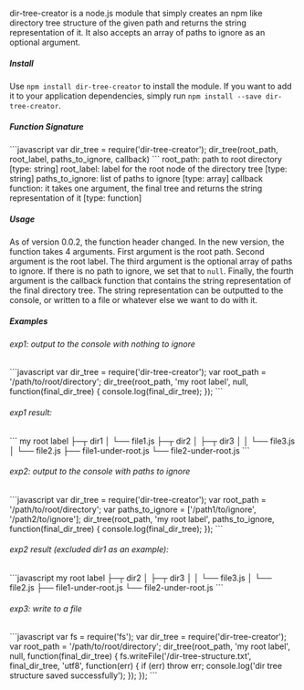 <p>dir-tree-creator is a node.js module that simply creates an npm like directory tree structure of the given path and returns the string representation of it. It also accepts an array of paths to ignore as an optional argument.</p>

<h5>Install</h5>

Use `npm install dir-tree-creator` to install the module. If you want to add it to your application dependencies, simply run `npm install --save dir-tree-creator`.

<h5>Function Signature</h5>
```javascript
var dir_tree = require('dir-tree-creator');
dir_tree(root_path, root_label, paths_to_ignore, callback)
```
root_path: path to root directory [type: string]  
root_label: label for the root node of the directory tree [type: string]  
paths_to_ignore: list of paths to ignore [type: array]  
callback function: it takes one argument, the final tree and returns the string representation of it [type: function]
	
<h5>Usage</h5>

As of version 0.0.2, the function header changed. In the new version, the function takes 4 arguments. First argument is the root path. Second argument is the root label. The third argument is the optional array of paths to ignore. If there is no path to ignore, we set that to `null`. Finally, the fourth argument is the callback function that contains the string representation of the final directory tree. The string representation can be outputted to the console, or written to a file or whatever else we want to do with it.

<h5>Examples</h5>

<h6>exp1: output to the console with nothing to ignore</h6>
```javascript
var dir_tree = require('dir-tree-creator');
var root_path = '/path/to/root/directory';
dir_tree(root_path, 'my root label', null, function(final_dir_tree) {
  console.log(final_dir_tree);
});
```	
<h6>exp1 result:</h6>
```
my root label  
├─┬ dir1  
│ └── file1.js  
├─┬ dir2  
│ ├─┬ dir3  
│ │ └── file3.js  
│ └── file2.js 
├── file1-under-root.js  
└── file2-under-root.js  
```	
<h6>exp2: output to the console with paths to ignore</h6>
```javascript
var dir_tree = require('dir-tree-creator');
var root_path = '/path/to/root/directory';
var paths_to_ignore = ['/path1/to/ignore', '/path2/to/ignore'];
dir_tree(root_path, 'my root label', paths_to_ignore, function(final_dir_tree) {
  console.log(final_dir_tree);
});
```
<h6>exp2 result (excluded dir1 as an example):</h6>
```javascript
my root label  
├─┬ dir2 
│ ├─┬ dir3
│ │ └── file3.js  
│ └── file2.js 
├── file1-under-root.js  
└── file2-under-root.js  
```
<h6>exp3: write to a file</h6>
```javascript
var fs = require('fs');
var dir_tree = require('dir-tree-creator');
var root_path = '/path/to/root/directory';
dir_tree(root_path, 'my root label', null, function(final_dir_tree) {
  fs.writeFile('/dir-tree-structure.txt', final_dir_tree, 'utf8', function(err) {
    if (err) throw err;
    console.log('dir tree structure saved successfully');
  });
});
```
